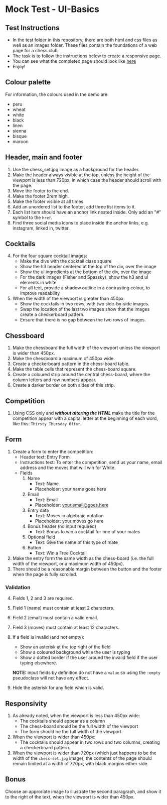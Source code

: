 # Mock Test - UI-Basics

## Test Instructions
* In the test folder in this repository, there are both html and css files as well as an images folder. These files contain the foundations of a web page for a chess club.
* The task is to follow the instructions below to create a responsive page.
* You can see what the completed page should look like [here](https://dciforks.github.io/UIB-mock-test/)
* Enjoy! 


## Colour palette

For information, the colours used in the demo are:
* peru
* wheat
* white
* black
* linen
* sienna
* bisque
* maroon

## Header, main and footer

1. Use the chess_set.jpg image as a background for the header.
2. Make the header always visible at the top, unless the height of the viewport is less than 720px, in which case the header should scroll with the page.
3. Move the footer to the end.
4. Make the footer 2rem high.
5. Make the footer visible at all times.
6. Add an unordered list to the footer, add three list items to it.
7. Each list item should have an anchor link nested inside. Only add an "#" symbol to the `href`.
8. Find three social media icons to place inside the anchor links, e.g. instagram, linked in, twitter.

## Cocktails
4. For the four square cocktail images:
   * Make the divs with the cocktail class square
   * Show the h3 header centered at the top of the div, over the image
   * Show the ul ingredients at the bottom of the div, over the image
   * For the dark images (Fisher and Spassky), show the h3 and ul elements in white
   * For all text, provide a shadow outline in a contrasting colour, to improve readability
5. When the width of the viewport is greater than 450px:
   * Show the cocktails in two rows, with two side-by-side images.
   * Swap the location of the last two images show that the images create a checkerboard pattern.
   * Ensure that there is no gap between the two rows of images.

## Chessboard
1. Make the chessboard the full width of the viewport unless the viewport is wider than 450px.
2. Make the chessboard a maximum of 450px wide.
3. Create a checkerboard pattern in the chess-board table.
4. Make the table cells that represent the chess-board square.
5. Create a coloured strip around the central chess-board, where the column letters and row numbers appear.
6. Create a darker border on both sides of this strip.

## Competition
1. Using CSS only  and ***without altering the HTML*** make the title for the competition appear with a capital letter at the beginning of each word, like this: `Thirsty Thursday Offer`.

## Form
1. Create a form to enter the competition:
   * Header text: Entry Form
   * Instructions text: To enter the competition, send us your name, email address and the moves that will win for White.
   * Fields
     1. Name
        + Text: Name
        + Placeholder: your name goes here
     2. Email
        + Text: Email
        + Placeholder: your.email@goes.here
     3. Entry data
        + Text: Moves in algebraic notation
        + Placeholder: your moves go here
     4. Bonus header (no input required)
        + Text: Bonus to win a cocktail for one of your mates
     5. Optional field
        + Text: Give the name of this type of mate
     6. Button
        + Text: Win a Free Cocktail
2. Make the entry form the same width as the chess-board (i.e. the full width of the viewport, or a maximum width of 450px).
3. There should be a reasonable margin between the button and the footer when the page is fully scrolled. 
### Validation
4. Fields 1, 2 and 3 are required.
5. Field 1 (name) must contain at least 2 characters.
6. Field 2 (email) must contain a valid email.
7. Field 3 (moves) must contain at least 12 characters.
8. If a field is invalid (and not empty):
   + Show an asterisk at the top right of the field
   + Show a coloured background while the user is typing
   + Show a dotted border if the user around the invalid field if the user typing elsewhere.
   
   **NOTE:** input fields by definition do not have a `value` so using the `:empty` pseudoclass will not have any effect. 
9. Hide the asterisk for any field which is valid.

## Responsivity
1. As already noted, when the viewport is less than 450px wide:
   * The cocktails should appear as a column
   * The chess-board should be the full width of the viewport
   * The form should be the full width of the viewport.
2. When the viewport is wider than 450px:
   * The cocktails should appear in two rows and two columns, creating a checkerboard pattern.
3. When the viewport is wider than 720px (which just happens to be the width of the `chess-set.jpg` image), the contents of the page should remain limited at a width of 720px, with black margins either side.

## Bonus

Choose an approriate image to illustrate the second paragraph, and show it to the right of the text, when the viewport is wider than 450px.